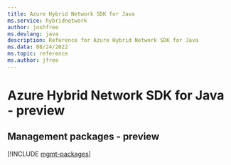 ```yaml
---
title: Azure Hybrid Network SDK for Java
ms.service: hybridnetwork
author: joshfree
ms.devlang: java
description: Reference for Azure Hybrid Network SDK for Java
ms.data: 08/24/2022
ms.topic: reference
ms.author: jfree
---
```

# Azure Hybrid Network SDK for Java - preview

## Management packages - preview
[!INCLUDE [mgmt-packages](hybrid-network-mgmt-index.md)]